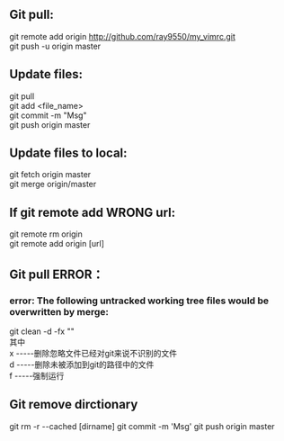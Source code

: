 ## Git pull:
git remote add origin http://github.com/ray9550/my_vimrc.git  
git push -u origin master  

## Update files:  
git pull  
git add <file_name>  
git commit -m "Msg"  
git push origin master  

## Update files to local:  
git fetch origin master  
git merge origin/master  

## If git remote add WRONG url:  
git remote rm origin  
git remote add origin [url]  

## Git pull ERROR：  
### error: The following untracked working tree files would be overwritten by merge:  
git clean  -d  -fx ""  
其中  
x  -----删除忽略文件已经对git来说不识别的文件  
d  -----删除未被添加到git的路径中的文件  
f  -----强制运行  

## Git remove dirctionary
git rm -r --cached [dirname]
git commit -m 'Msg'
git push origin master
